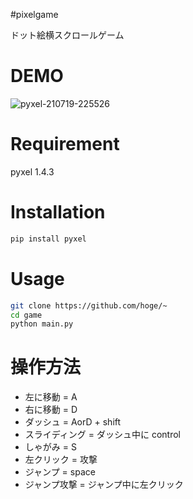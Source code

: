 #pixelgame

ドット絵横スクロールゲーム

# DEMO

![pyxel-210719-225526](https://user-images.githubusercontent.com/87654637/126171491-bcd65b73-7d3e-4e23-9d1c-8d11769b291d.gif)

# Requirement

pyxel 1.4.3

# Installation


```bash
pip install pyxel
```

# Usage
```bash
git clone https://github.com/hoge/~
cd game
python main.py
```

# 操作方法
<ul>
<li>左に移動 = A</li>
<li>右に移動 = D</li>
<li>ダッシュ = AorD + shift</li>
<li>スライディング = ダッシュ中に control</li>
<li>しゃがみ = S</li>
<li>左クリック = 攻撃</li>
<li>ジャンプ = space</li>
<li>ジャンプ攻撃 = ジャンプ中に左クリック</li>
</ul>
